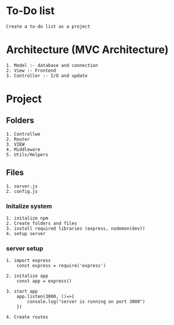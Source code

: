 # To-Do list
    Create a to-do list as a project

# Architecture (MVC Architecture)

    1. Model :- database and connection
    2. View :- Frontend
    3. Controller :- I/O and update

# Project 
## Folders
    1. Controllwe
    2. Router
    3. VIEW
    4. Middleware
    5. Utils/Helpers
## Files
    1. server.js
    2. config.js

### Initalize system
    1. initalize npm
    2. Create folders and files
    3. install required libraries (express, nodemon(dev))
    4. setup server

### server setup
    1. import express
        const express = require('express')

    2. initalize app 
        const app = express()

    3. start app
        app.listen(3000, ()=>{
            console.log("server is running on port 3000")
        })

    4. Create routes